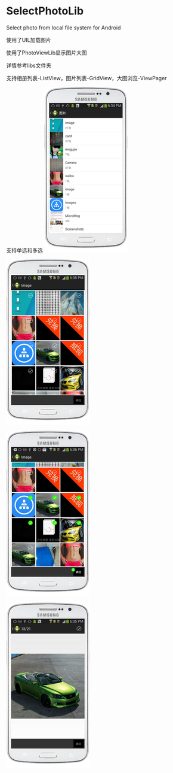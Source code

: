 # SelectPhotoLib
Select photo from local file system for Android

使用了UIL加载图片

使用了PhotoViewLib显示图片大图

详情参考libs文件夹

支持相册列表-ListView，图片列表-GridView，大图浏览-ViewPager

支持单选和多选
![image](https://github.com/chengshengyang/Images/blob/master/20150724183530.png)

![image](https://github.com/chengshengyang/Images/blob/master/20150724183618.png)

![image](https://github.com/chengshengyang/Images/blob/master/20150724183657.png)

![image](https://github.com/chengshengyang/Images/blob/master/20150724183634.png)
